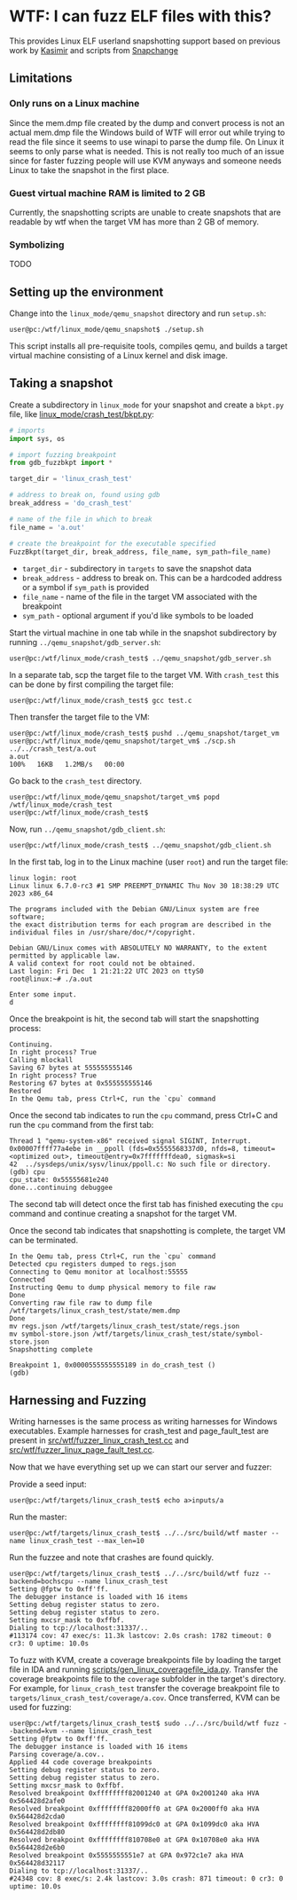 # WTF: I can fuzz ELF files with this?

This provides Linux ELF userland snapshotting support based on previous work by
[Kasimir](https://github.com/0vercl0k/wtf/pull/102) and scripts from [Snapchange](https://github.com/awslabs/snapchange/tree/main/qemu_snapshot)

## Limitations 

### Only runs on a Linux machine

Since the mem.dmp file created by the dump and convert process is not an actual
mem.dmp file the Windows build of WTF will error out while trying to read the
file since it seems to use winapi to parse the dump file. On Linux it seems to
only parse what is needed. This is not really too much of an issue since for
faster fuzzing people will use KVM anyways and someone needs Linux to take the
snapshot in the first place.

### Guest virtual machine RAM is limited to 2 GB

Currently, the snapshotting scripts are unable to create snapshots that are
readable by wtf when the target VM has more than 2 GB of memory.

### Symbolizing

TODO

## Setting up the environment

Change into the `linux_mode/qemu_snapshot` directory and run `setup.sh`:

```
user@pc:/wtf/linux_mode/qemu_snapshot$ ./setup.sh
```

This script installs all pre-requisite tools, compiles qemu, and builds a target
virtual machine consisting of a Linux kernel and disk image.

## Taking a snapshot

Create a subdirectory in `linux_mode` for your snapshot and create a `bkpt.py`
file, like [linux_mode/crash_test/bkpt.py](crash_test/bkpt.py):

```py
# imports
import sys, os

# import fuzzing breakpoint
from gdb_fuzzbkpt import *

target_dir = 'linux_crash_test'

# address to break on, found using gdb
break_address = 'do_crash_test'

# name of the file in which to break
file_name = 'a.out'

# create the breakpoint for the executable specified
FuzzBkpt(target_dir, break_address, file_name, sym_path=file_name)
```

* `target_dir` - subdirectory in `targets` to save the snapshot data
* `break_address` - address to break on. This can be a hardcoded address or a symbol if `sym_path` is provided
* `file_name` - name of the file in the target VM associated with the breakpoint
* `sym_path` - optional argument if you'd like symbols to be loaded

Start the virtual machine in one tab while in the snapshot subdirectory by running `../qemu_snapshot/gdb_server.sh`:

```console
user@pc:/wtf/linux_mode/crash_test$ ../qemu_snapshot/gdb_server.sh
```

In a separate tab, scp the target file to the target VM. With `crash_test` this can be done by first compiling the target file:

```console
user@pc:/wtf/linux_mode/crash_test$ gcc test.c
```

Then transfer the target file to the VM:

```console
user@pc:/wtf/linux_mode/crash_test$ pushd ../qemu_snapshot/target_vm
user@pc:/wtf/linux_mode/qemu_snapshot/target_vm$ ./scp.sh ../../crash_test/a.out
a.out                                                                                     100%   16KB   1.2MB/s   00:00

```

Go back to the `crash_test` directory.

```console
user@pc:/wtf/linux_mode/qemu_snapshot/target_vm$ popd
/wtf/linux_mode/crash_test
user@pc:/wtf/linux_mode/crash_test$
```

Now, run `../qemu_snapshot/gdb_client.sh`:

```console
user@pc:/wtf/linux_mode/crash_test$ ../qemu_snapshot/gdb_client.sh 
```

In the first tab, log in to the Linux machine (user `root`) and run the target file:

```console
linux login: root
Linux linux 6.7.0-rc3 #1 SMP PREEMPT_DYNAMIC Thu Nov 30 18:38:29 UTC 2023 x86_64

The programs included with the Debian GNU/Linux system are free software;
the exact distribution terms for each program are described in the
individual files in /usr/share/doc/*/copyright.

Debian GNU/Linux comes with ABSOLUTELY NO WARRANTY, to the extent
permitted by applicable law.
A valid context for root could not be obtained.
Last login: Fri Dec  1 21:21:22 UTC 2023 on ttyS0
root@linux:~# ./a.out

Enter some input.
d
```

Once the breakpoint is hit, the second tab will start the snapshotting process:

```console
Continuing.
In right process? True
Calling mlockall
Saving 67 bytes at 555555555146
In right process? True
Restoring 67 bytes at 0x555555555146
Restored
In the Qemu tab, press Ctrl+C, run the `cpu` command
```

Once the second tab indicates to run the `cpu` command, press Ctrl+C and run the `cpu` command from the first tab:

```console
Thread 1 "qemu-system-x86" received signal SIGINT, Interrupt.
0x00007ffff77a4ebe in __ppoll (fds=0x5555568337d0, nfds=8, timeout=<optimized out>, timeout@entry=0x7fffffffdea0, sigmask=si
42	../sysdeps/unix/sysv/linux/ppoll.c: No such file or directory.
(gdb) cpu
cpu_state: 0x55555681e240
done...continuing debuggee
```

The second tab will detect once the first tab has finished executing the `cpu` command and continue creating a snapshot for the target VM.

Once the second tab indicates that snapshotting is complete, the target VM can be terminated.

```console
In the Qemu tab, press Ctrl+C, run the `cpu` command
Detected cpu registers dumped to regs.json
Connecting to Qemu monitor at localhost:55555
Connected
Instructing Qemu to dump physical memory to file raw
Done
Converting raw file raw to dump file /wtf/targets/linux_crash_test/state/mem.dmp
Done
mv regs.json /wtf/targets/linux_crash_test/state/regs.json
mv symbol-store.json /wtf/targets/linux_crash_test/state/symbol-store.json
Snapshotting complete

Breakpoint 1, 0x0000555555555189 in do_crash_test ()
(gdb)
```

## Harnessing and Fuzzing 

Writing harnesses is the same process as writing harnesses for Windows executables. Example harnesses for crash_test and page_fault_test are present in [src/wtf/fuzzer_linux_crash_test.cc](../src/wtf/fuzzer_linux_crash_test.cc) and [src/wtf/fuzzer_linux_page_fault_test.cc](../src/wtf/fuzzer_linux_page_fault_test.cc).

Now that we have everything set up we can start our server and fuzzer:

Provide a seed input:

```console
user@pc:/wtf/targets/linux_crash_test$ echo a>inputs/a
```

Run the master:

```console
user@pc:/wtf/targets/linux_crash_test$ ../../src/build/wtf master --name linux_crash_test --max_len=10
```

Run the fuzzee and note that crashes are found quickly.

```console
user@pc:/wtf/targets/linux_crash_test$ ../../src/build/wtf fuzz --backend=bochscpu --name linux_crash_test
Setting @fptw to 0xff'ff.
The debugger instance is loaded with 16 items
Setting debug register status to zero.
Setting debug register status to zero.
Setting mxcsr_mask to 0xffbf.
Dialing to tcp://localhost:31337/..
#113174 cov: 47 exec/s: 11.3k lastcov: 2.0s crash: 1782 timeout: 0 cr3: 0 uptime: 10.0s
```

To fuzz with KVM, create a coverage breakpoints file by loading the target file in IDA and running [scripts/gen_linux_coveragefile_ida.py](../scripts/gen_linux_coveragefile_ida.py). Transfer the coverage breakpoints file to the `coverage` subfolder in the target's directory. For example, for `linux_crash_test` transfer the coverage breakpoint file to `targets/linux_crash_test/coverage/a.cov`. Once transferred, KVM can be used for fuzzing:

```console
user@pc:/wtf/targets/linux_crash_test$ sudo ../../src/build/wtf fuzz --backend=kvm --name linux_crash_test
Setting @fptw to 0xff'ff.
The debugger instance is loaded with 16 items
Parsing coverage/a.cov..
Applied 44 code coverage breakpoints
Setting debug register status to zero.
Setting debug register status to zero.
Setting mxcsr_mask to 0xffbf.
Resolved breakpoint 0xffffffff82001240 at GPA 0x2001240 aka HVA 0x564428d2afe0
Resolved breakpoint 0xffffffff82000ff0 at GPA 0x2000ff0 aka HVA 0x564428d2cda0
Resolved breakpoint 0xffffffff81099dc0 at GPA 0x1099dc0 aka HVA 0x564428d2db80
Resolved breakpoint 0xffffffff810708e0 at GPA 0x10708e0 aka HVA 0x564428d2e6b0
Resolved breakpoint 0x5555555551e7 at GPA 0x972c1e7 aka HVA 0x564428d32117
Dialing to tcp://localhost:31337/..
#24348 cov: 8 exec/s: 2.4k lastcov: 3.0s crash: 871 timeout: 0 cr3: 0 uptime: 10.0s
```
